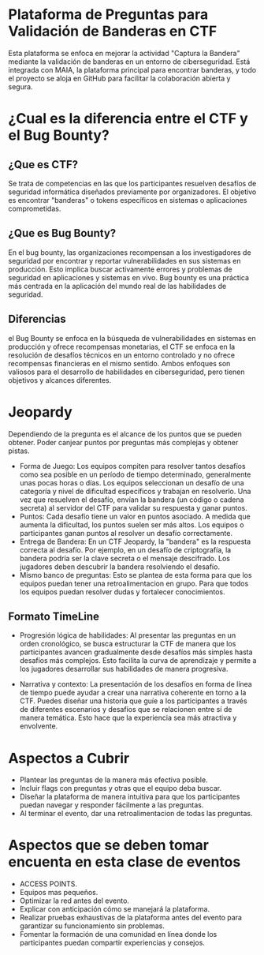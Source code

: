 # Plataforma de Preguntas para Validación de Banderas en CTF

Esta plataforma se enfoca en mejorar la actividad "Captura la Bandera" mediante la validación de banderas en un entorno de ciberseguridad. Está integrada con MAIA, la plataforma principal para encontrar banderas, y todo el proyecto se aloja en GitHub para facilitar la colaboración abierta y segura.

# ¿Cual es la diferencia entre el CTF y el Bug Bounty?
## ¿Que es CTF?
Se trata de competencias en las que los participantes resuelven desafíos de seguridad informática diseñados previamente por organizadores. El objetivo es encontrar "banderas" o tokens específicos en sistemas o aplicaciones comprometidas.

## ¿Que es Bug Bounty?
En el bug bounty, las organizaciones recompensan a los investigadores de seguridad por encontrar y reportar vulnerabilidades en sus sistemas en producción. Esto implica buscar activamente errores y problemas de seguridad en aplicaciones y sistemas en vivo. Bug bounty es una práctica más centrada en la aplicación del mundo real de las habilidades de seguridad.

## Diferencias
el Bug Bounty se enfoca en la búsqueda de vulnerabilidades en sistemas en producción y ofrece recompensas monetarias, el CTF se enfoca en la resolución de desafíos técnicos en un entorno controlado y no ofrece recompensas financieras en el mismo sentido. Ambos enfoques son valiosos para el desarrollo de habilidades en ciberseguridad, pero tienen objetivos y alcances diferentes.

# Jeopardy
Dependiendo de la pregunta es el alcance de los puntos que se pueden obtener.
Poder canjear puntos por preguntas más complejas y obtener pistas.

- Forma de Juego: Los equipos compiten para resolver tantos desafíos como sea posible en un período de tiempo determinado, generalmente unas pocas horas o días. Los equipos seleccionan un desafío de una categoría y nivel de dificultad específicos y trabajan en resolverlo. Una vez que resuelven el desafío, envían la bandera (un código o cadena secreta) al servidor del CTF para validar su respuesta y ganar puntos.
- Puntos: Cada desafío tiene un valor en puntos asociado. A medida que aumenta la dificultad, los puntos suelen ser más altos. Los equipos o participantes ganan puntos al resolver un desafío correctamente.
- Entrega de Bandera: En un CTF Jeopardy, la "bandera" es la respuesta correcta al desafío. Por ejemplo, en un desafío de criptografía, la bandera podría ser la clave secreta o el mensaje descifrado. Los jugadores deben descubrir la bandera resolviendo el desafío.
- Mismo banco de preguntas: Esto se plantea de esta forma para que los equipos puedan tener una retroalimentacion en grupo. Para que todos los equipos puedan resolver dudas y fortalecer conocimientos. 

## Formato TimeLine
- Progresión lógica de habilidades: Al presentar las preguntas en un orden cronológico, se busca estructurar la CTF de manera que los participantes avancen gradualmente desde desafíos más simples hasta desafíos más complejos. Esto facilita la curva de aprendizaje y permite a los jugadores desarrollar sus habilidades de manera progresiva.

- Narrativa y contexto: La presentación de los desafíos en forma de línea de tiempo puede ayudar a crear una narrativa coherente en torno a la CTF. Puedes diseñar una historia que guíe a los participantes a través de diferentes escenarios y desafíos que se relacionen entre sí de manera temática. Esto hace que la experiencia sea más atractiva y envolvente.

# Aspectos a Cubrir

- Plantear las preguntas de la manera más efectiva posible.
- Incluir flags con preguntas y otras que el equipo deba buscar.
- Diseñar la plataforma de manera intuitiva para que los participantes puedan navegar y responder fácilmente a las preguntas.
- Al terminar el evento, dar una retroalimentacion de todas las preguntas. 

# Aspectos que se deben tomar encuenta en esta clase de eventos

- ACCESS POINTS.
- Equipos mas pequeños.
- Optimizar la red antes del evento.
- Explicar con anticipación cómo se manejará la plataforma.
- Realizar pruebas exhaustivas de la plataforma antes del evento para garantizar su funcionamiento sin problemas.
- Fomentar la formación de una comunidad en línea donde los participantes puedan compartir experiencias y consejos.



